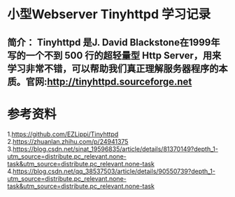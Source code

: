 # 小型Webserver Tinyhttpd 学习记录

## 简介： Tinyhttpd 是J. David Blackstone在1999年写的一个不到 500 行的超轻量型 Http Server，用来学习非常不错，可以帮助我们真正理解服务器程序的本质。官网:http://tinyhttpd.sourceforge.net
# 参考资料

1.https://github.com/EZLippi/Tinyhttpd
2.https://zhuanlan.zhihu.com/p/24941375
3.https://blog.csdn.net/sinat_19596835/article/details/81370149?depth_1-utm_source=distribute.pc_relevant.none-task&utm_source=distribute.pc_relevant.none-task
4.https://blog.csdn.net/qq_38537503/article/details/90550739?depth_1-utm_source=distribute.pc_relevant.none-task&utm_source=distribute.pc_relevant.none-task


